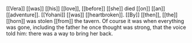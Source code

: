 [[Vera]] [[was]] [[his]] [[love]], [[before]] [[she]] died [[on]] [[an]] [[adventure]]. [[Yohani]] [[was]] [[heartbroken]]. [[By]] [[then]], [[the]] [[horn]] was stolen [[from]] the tavern. Of course it was when everything was gone, including the father he once thought was strong, that the voice told him: there was a way to bring her back.